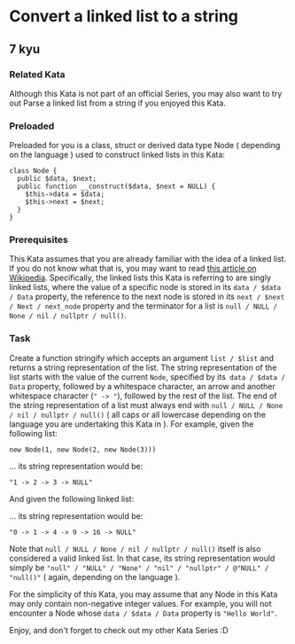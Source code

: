 # Convert a linked list to a string
## 7 kyu

### Related Kata

Although this Kata is not part of an official Series, you may also want to try out Parse a linked list from a string if you enjoyed this Kata.

### Preloaded

Preloaded for you is a class, struct or derived data type Node ( depending on the language ) used to construct linked lists in this Kata:
```
class Node {
  public $data, $next;
  public function __construct($data, $next = NULL) {
    $this->data = $data;
    $this->next = $next;
  }
}
```

### Prerequisites

This Kata assumes that you are already familiar with the idea of a linked list. If you do not know what that is, you may want to read [this article on Wikipedia](https://en.wikipedia.org/wiki/Linked_list). Specifically, the linked lists this Kata is referring to are singly linked lists, where the value of a specific node is stored in its `data / $data / Data` property, the reference to the next node is stored in its `next / $next / Next / next_node` property and the terminator for a list is `null / NULL / None / nil / nullptr / null()`.

### Task

Create a function stringify which accepts an argument `list / $list` and returns a string representation of the list. The string representation of the list starts with the value of the current `Node`, specified by its` data / $data / Data` property, followed by a whitespace character, an arrow and another whitespace character (`" -> "`), followed by the rest of the list. The end of the string representation of a list must always end with `null / NULL / None / nil / nullptr / null()` ( all caps or all lowercase depending on the language you are undertaking this Kata in ). For example, given the following list:
```
new Node(1, new Node(2, new Node(3)))
```
... its string representation would be:
```
"1 -> 2 -> 3 -> NULL"
```
And given the following linked list:

... its string representation would be:
```
"0 -> 1 -> 4 -> 9 -> 16 -> NULL"
```
Note that `null / NULL / None / nil / nullptr / null()` itself is also considered a valid linked list. In that case, its string representation would simply be `"null" / "NULL" / "None" / "nil" / "nullptr" / @"NULL" / "null()"` ( again, depending on the language ).

For the simplicity of this Kata, you may assume that any Node in this Kata may only contain non-negative integer values. For example, you will not encounter a Node whose `data / $data / Data` property is `"Hello World"`.

Enjoy, and don't forget to check out my other Kata Series :D
